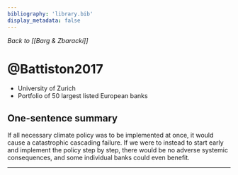```yaml
---
bibliography: 'library.bib'
display_metadata: false
---
```


_Back to [[Barg & Zbaracki]]_

# @Battiston2017

* University of Zurich
* Portfolio of 50 largest listed European banks

## One-sentence summary

If all necessary climate policy was to be implemented at once, it would cause a catastrophic cascading failure. If we were to instead to start early and implement the policy step by step, there would be no adverse systemic consequences, and some individual banks could even benefit.

---